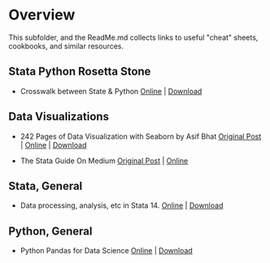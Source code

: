 # Overview

This subfolder, and the ReadMe.md collects links to useful "cheat" sheets, cookbooks, and similar resources.

## Stata Python Rosetta Stone
- Crosswalk between State & Python [Online](https://github.com/adamrossnelson/StataQuickReference/blob/master/chtshts/StataPythonRosettaStoneCheat.pdf) | 
[Download](https://github.com/adamrossnelson/StataQuickReference/raw/master/chtshts/StataPythonRosettaStoneCheat.pdf)

## Data Visualizations
- 242 Pages of Data Visualization with Seaborn by Asif Bhat [Original Post](https://www.linkedin.com/feed/update/urn:li:activity:6767501269658664961?updateEntityUrn=urn%3Ali%3Afs_feedUpdate%3A%28V2%2Curn%3Ali%3Aactivity%3A6767501269658664961%29) | 
[Online](https://github.com/adamrossnelson/StataQuickReference/blob/master/chtshts/242PagesSeaborn.pdf) | 
[Download](https://github.com/adamrossnelson/StataQuickReference/raw/master/chtshts/242PagesSeaborn.pdf)

- The Stata Guide On Medium [Original Post](https://twitter.com/TStatSrl/status/1362798659251879939) | [Online](https://medium.com/the-stata-guide)

## Stata, General
- Data processing, analysis, etc in Stata 14. [Online](https://github.com/adamrossnelson/StataQuickReference/blob/master/chtshts/AllCheatSheets.pdf) | 
[Download](https://github.com/adamrossnelson/StataQuickReference/raw/master/chtshts/AllCheatSheets.pdf)

## Python, General
- Python Pandas for Data Science [Online](https://github.com/adamrossnelson/StataQuickReference/blob/master/chtshts/PandasPythonForDataScience.pdf) | 
[Download](https://github.com/adamrossnelson/StataQuickReference/raw/master/chtshts/PandasPythonForDataScience.pdf)

